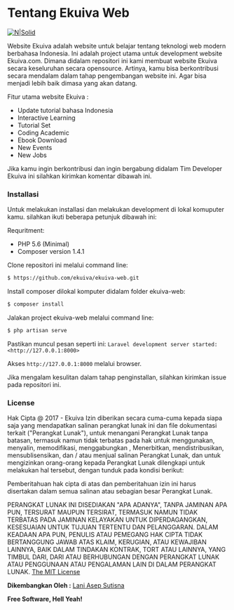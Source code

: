# Tentang Ekuiva Web

[![N|Solid](https://cldup.com/dTxpPi9lDf.thumb.png)](https://nodesource.com/products/nsolid)

Website Ekuiva adalah website untuk belajar tentang teknologi web modern berbahasa Indonesia. Ini adalah project utama untuk development website Ekuiva.com. Dimana didalam repositori ini kami membuat website Ekuiva secara keseluruhan secara opensource. Artinya, kamu bisa berkontribusi secara mendalam dalam tahap pengembangan website ini. Agar bisa menjadi lebih baik dimasa yang akan datang. 

Fitur utama website Ekuiva :
  - Update tutorial bahasa Indonesia
  - Interactive Learning
  - Tutorial Set
  - Coding Academic
  - Ebook Download 
  - New Events
  - New Jobs 

Jika kamu ingin berkontribusi dan ingin bergabung didalam Tim Developer Ekuiva ini silahkan kirimkan komentar dibawah ini.

### Installasi
Untuk melakukan installasi dan melakukan development di lokal komuputer kamu. silahkan ikuti beberapa petunjuk dibawah ini:

Requritment:
- PHP 5.6 (Minimal)
- Composer version 1.4.1 

Clone repositori ini melalui command line:
```sh
$ https://github.com/ekuiva/ekuiva-web.git
```
Install composer dilokal komputer didalam folder ekuiva-web:
```sh
$ composer install
```
Jalakan project ekuiva-web melalui command line:
```sh
$ php artisan serve
```
Pastikan muncul pesan seperti ini:
`Laravel development server started: <http://127.0.0.1:8000>`

Akses `http://127.0.0.1:8000` melalui browser.

Jika mengalam kesulitan dalam tahap penginstallan, silahkan kirimkan issue pada repositori ini.

### License

Hak Cipta @ 2017 - Ekuiva
Izin diberikan secara cuma-cuma kepada siapa saja yang mendapatkan salinan perangkat lunak ini dan file dokumentasi terkait ("Perangkat Lunak"), untuk menangani Perangkat Lunak tanpa batasan, termasuk namun tidak terbatas pada hak untuk menggunakan, menyalin, memodifikasi, menggabungkan , Menerbitkan, mendistribusikan, mensublisensikan, dan / atau menjual salinan Perangkat Lunak, dan untuk mengizinkan orang-orang kepada Perangkat Lunak dilengkapi untuk melakukan hal tersebut, dengan tunduk pada kondisi berikut:

Pemberitahuan hak cipta di atas dan pemberitahuan izin ini harus disertakan dalam semua salinan atau sebagian besar Perangkat Lunak.

PERANGKAT LUNAK INI DISEDIAKAN "APA ADANYA", TANPA JAMINAN APA PUN, TERSURAT MAUPUN TERSIRAT, TERMASUK NAMUN TIDAK TERBATAS PADA JAMINAN KELAYAKAN UNTUK DIPERDAGANGKAN, KESESUAIAN UNTUK TUJUAN TERTENTU DAN PELANGGARAN. DALAM KEADAAN APA PUN, PENULIS ATAU PEMEGANG HAK CIPTA TIDAK BERTANGGUNG JAWAB ATAS KLAIM, KERUGIAN, ATAU KEWAJIBAN LAINNYA, BAIK DALAM TINDAKAN KONTRAK, TORT ATAU LAINNYA, YANG TIMBUL DARI, DARI ATAU BERHUBUNGAN DENGAN PERANGKAT LUNAK ATAU PENGGUNAAN ATAU PENGALAMAN LAIN DI DALAM PERANGKAT LUNAK.
[The MIT License](https://opensource.org/licenses/MIT)


**Dikembangkan Oleh :**
[Lani Asep Sutisna](https://github.com/laniasepsutisna)

**Free Software, Hell Yeah!**

